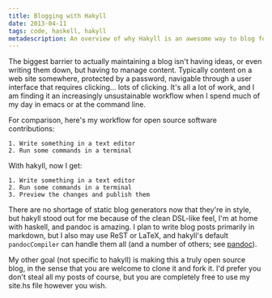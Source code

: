 ```yaml
---
title: Blogging with Hakyll
date: 2013-04-11
tags: code, haskell, hakyll
metadescription: An overview of why Hakyll is an awesome way to blog for haskellers and hackers.
---
```


The biggest barrier to actually maintaining a blog isn't having ideas, or even
writing them down, but having to manage content. Typically content on a web site
somewhere, protected by a password, navigable through a user interface that
requires clicking... lots of clicking. It's all a lot of work, and I am finding
it an increasingly unsustainable workflow when I spend much of my day in emacs
or at the command line.

For comparison, here's my workflow for open source software
contributions:

```
1. Write something in a text editor
2. Run some commands in a terminal
```

With hakyll, now I get:

```
1. Write something in a text editor
2. Run some commands in a terminal
3. Preview the changes and publish them
```

There are no shortage of static blog generators now that they're in style,
but hakyll stood out for me because of the clean DSL-like feel, I'm at home
with haskell, and pandoc is amazing. I plan to write blog posts primarily in
markdown, but I also may use ReST or LaTeX, and hakyll's default
`pandocCompiler` can handle them all (and a number of others; see
[pandoc](http://johnmacfarlane.net/pandoc/)).

My other goal (not specific to hakyll) is making this a truly open source blog,
in the sense that you are welcome to clone it and fork it. I'd prefer you don't
steal all my posts of course, but you are completely free to use my site.hs file
however you wish.

